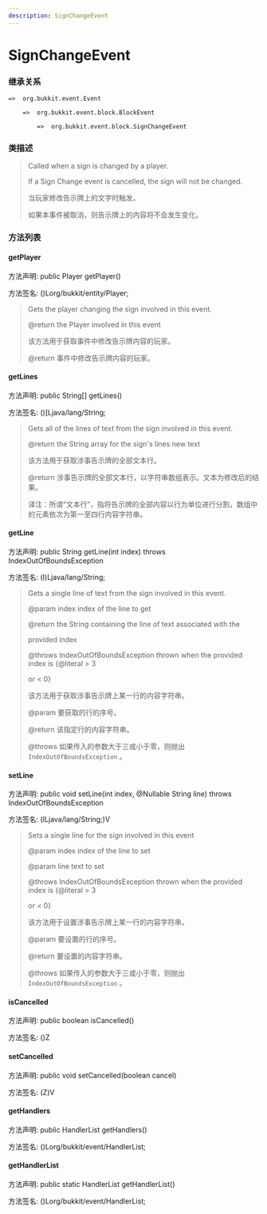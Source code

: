```yaml
---
description: SignChangeEvent
---
```


# SignChangeEvent

### 继承关系

    =>  org.bukkit.event.Event

        =>  org.bukkit.event.block.BlockEvent

            =>  org.bukkit.event.block.SignChangeEvent

### 类描述

> Called when a sign is changed by a player.
>
> <p>
>
> If a Sign Change event is cancelled, the sign will not be changed.
>
> 当玩家修改告示牌上的文字时触发。
>
> 如果本事件被取消，则告示牌上的内容将不会发生变化。

### 方法列表

#### getPlayer

方法声明: public Player getPlayer()

方法签名: ()Lorg/bukkit/entity/Player;

> Gets the player changing the sign involved in this event.
>
> @return the Player involved in this event
>
> 该方法用于获取事件中修改告示牌内容的玩家。
>
> @return 事件中修改告示牌内容的玩家。

#### getLines

方法声明: public String[] getLines()

方法签名: ()[Ljava/lang/String;

> Gets all of the lines of text from the sign involved in this event.
>
> @return the String array for the sign's lines new text
>
> 该方法用于获取涉事告示牌的全部文本行。
>
> @return 涉事告示牌的全部文本行，以字符串数组表示。文本为修改后的结果。
>
> 译注：所谓“文本行”，指将告示牌的全部内容以行为单位进行分割，数组中的元素依次为第一至四行内容字符串。

#### getLine

方法声明: public String getLine(int index) throws IndexOutOfBoundsException

方法签名: (I)Ljava/lang/String;

> Gets a single line of text from the sign involved in this event.
>
> @param index index of the line to get
>
> @return the String containing the line of text associated with the
>
> provided index
>
> @throws IndexOutOfBoundsException thrown when the provided index is {@literal > 3
>
> or < 0}
>
> 该方法用于获取涉事告示牌上某一行的内容字符串。
>
> @param 要获取的行的序号。
>
> @return 该指定行的内容字符串。
>
> @throws 如果传入的参数大于三或小于零，则抛出 `IndexOutOfBoundsException` 。

#### setLine

方法声明: public void setLine(int index, @Nullable String line) throws IndexOutOfBoundsException

方法签名: (ILjava/lang/String;)V

> Sets a single line for the sign involved in this event
>
> @param index index of the line to set
>
> @param line text to set
>
> @throws IndexOutOfBoundsException thrown when the provided index is {@literal > 3
>
> or < 0}
>
> 该方法用于设置涉事告示牌上某一行的内容字符串。
>
> @param 要设置的行的序号。
>
> @return 要设置的内容字符串。
>
> @throws 如果传入的参数大于三或小于零，则抛出 `IndexOutOfBoundsException` 。

#### isCancelled

方法声明: public boolean isCancelled()

方法签名: ()Z

#### setCancelled

方法声明: public void setCancelled(boolean cancel)

方法签名: (Z)V

#### getHandlers

方法声明: public HandlerList getHandlers()

方法签名: ()Lorg/bukkit/event/HandlerList;

#### getHandlerList

方法声明: public static HandlerList getHandlerList()

方法签名: ()Lorg/bukkit/event/HandlerList;